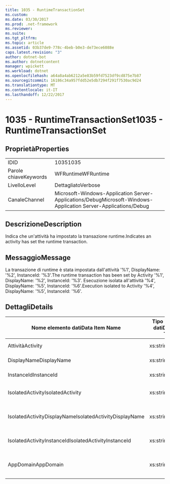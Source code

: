 ```yaml
---
title: 1035 - RuntimeTransactionSet
ms.custom: 
ms.date: 03/30/2017
ms.prod: .net-framework
ms.reviewer: 
ms.suite: 
ms.tgt_pltfrm: 
ms.topic: article
ms.assetid: 03b37de9-778c-4beb-b0e3-de73ece6088e
caps.latest.revision: "3"
author: dotnet-bot
ms.author: dotnetcontent
manager: wpickett
ms.workload: dotnet
ms.openlocfilehash: a64a8a4ab6212a5e83b59fd7523df9cd875e7b87
ms.sourcegitcommit: 16186c34a957fdd52e5db7294f291f7530ac9d24
ms.translationtype: MT
ms.contentlocale: it-IT
ms.lasthandoff: 12/22/2017
---
```

# <a name="1035---runtimetransactionset"></a><span data-ttu-id="2590c-102">1035 - RuntimeTransactionSet</span><span class="sxs-lookup"><span data-stu-id="2590c-102">1035 - RuntimeTransactionSet</span></span>
## <a name="properties"></a><span data-ttu-id="2590c-103">Proprietà</span><span class="sxs-lookup"><span data-stu-id="2590c-103">Properties</span></span>  
  
|||  
|-|-|  
|<span data-ttu-id="2590c-104">ID</span><span class="sxs-lookup"><span data-stu-id="2590c-104">ID</span></span>|<span data-ttu-id="2590c-105">1035</span><span class="sxs-lookup"><span data-stu-id="2590c-105">1035</span></span>|  
|<span data-ttu-id="2590c-106">Parole chiave</span><span class="sxs-lookup"><span data-stu-id="2590c-106">Keywords</span></span>|<span data-ttu-id="2590c-107">WFRuntime</span><span class="sxs-lookup"><span data-stu-id="2590c-107">WFRuntime</span></span>|  
|<span data-ttu-id="2590c-108">Livello</span><span class="sxs-lookup"><span data-stu-id="2590c-108">Level</span></span>|<span data-ttu-id="2590c-109">Dettagliato</span><span class="sxs-lookup"><span data-stu-id="2590c-109">Verbose</span></span>|  
|<span data-ttu-id="2590c-110">Canale</span><span class="sxs-lookup"><span data-stu-id="2590c-110">Channel</span></span>|<span data-ttu-id="2590c-111">Microsoft-Windows-Application Server-Applications/Debug</span><span class="sxs-lookup"><span data-stu-id="2590c-111">Microsoft-Windows-Application Server-Applications/Debug</span></span>|  
  
## <a name="description"></a><span data-ttu-id="2590c-112">Descrizione</span><span class="sxs-lookup"><span data-stu-id="2590c-112">Description</span></span>  
 <span data-ttu-id="2590c-113">Indica che un'attività ha impostato la transazione runtime.</span><span class="sxs-lookup"><span data-stu-id="2590c-113">Indicates an activity has set the runtime transaction.</span></span>  
  
## <a name="message"></a><span data-ttu-id="2590c-114">Messaggio</span><span class="sxs-lookup"><span data-stu-id="2590c-114">Message</span></span>  
 <span data-ttu-id="2590c-115">La transazione di runtime è stata impostata dall'attività '%1', DisplayName: '%2', InstanceId: '%3'.</span><span class="sxs-lookup"><span data-stu-id="2590c-115">The runtime transaction has been set by Activity '%1', DisplayName: '%2', InstanceId: '%3'.</span></span>  <span data-ttu-id="2590c-116">Esecuzione isolata all'attività '%4', DisplayName: '%5', InstanceId: '%6'.</span><span class="sxs-lookup"><span data-stu-id="2590c-116">Execution isolated to Activity '%4', DisplayName: '%5', InstanceId: '%6'.</span></span>  
  
## <a name="details"></a><span data-ttu-id="2590c-117">Dettagli</span><span class="sxs-lookup"><span data-stu-id="2590c-117">Details</span></span>  
  
|<span data-ttu-id="2590c-118">Nome elemento dati</span><span class="sxs-lookup"><span data-stu-id="2590c-118">Data Item Name</span></span>|<span data-ttu-id="2590c-119">Tipo elemento dati</span><span class="sxs-lookup"><span data-stu-id="2590c-119">Data Item Type</span></span>|<span data-ttu-id="2590c-120">Descrizione</span><span class="sxs-lookup"><span data-stu-id="2590c-120">Description</span></span>|  
|--------------------|--------------------|-----------------|  
|<span data-ttu-id="2590c-121">Attività</span><span class="sxs-lookup"><span data-stu-id="2590c-121">Activity</span></span>|<span data-ttu-id="2590c-122">xs:string</span><span class="sxs-lookup"><span data-stu-id="2590c-122">xs:string</span></span>|<span data-ttu-id="2590c-123">Il nome del tipo di attività.</span><span class="sxs-lookup"><span data-stu-id="2590c-123">The type name of the activity.</span></span>|  
|<span data-ttu-id="2590c-124">DisplayName</span><span class="sxs-lookup"><span data-stu-id="2590c-124">DisplayName</span></span>|<span data-ttu-id="2590c-125">xs:string</span><span class="sxs-lookup"><span data-stu-id="2590c-125">xs:string</span></span>|<span data-ttu-id="2590c-126">Nome visualizzato dell'attività.</span><span class="sxs-lookup"><span data-stu-id="2590c-126">The display name of the activity.</span></span>|  
|<span data-ttu-id="2590c-127">InstanceId</span><span class="sxs-lookup"><span data-stu-id="2590c-127">InstanceId</span></span>|<span data-ttu-id="2590c-128">xs:string</span><span class="sxs-lookup"><span data-stu-id="2590c-128">xs:string</span></span>|<span data-ttu-id="2590c-129">L'ID dell'istanza dell'attività.</span><span class="sxs-lookup"><span data-stu-id="2590c-129">The instance id of the activity.</span></span>|  
|<span data-ttu-id="2590c-130">IsolatedActivity</span><span class="sxs-lookup"><span data-stu-id="2590c-130">IsolatedActivity</span></span>|<span data-ttu-id="2590c-131">xs:string</span><span class="sxs-lookup"><span data-stu-id="2590c-131">xs:string</span></span>|<span data-ttu-id="2590c-132">Il nome del tipo di attività che la transazione su cui è isolata.</span><span class="sxs-lookup"><span data-stu-id="2590c-132">The type name of the activity that the transaction is isolated to.</span></span>|  
|<span data-ttu-id="2590c-133">IsolatedActivityDisplayName</span><span class="sxs-lookup"><span data-stu-id="2590c-133">IsolatedActivityDisplayName</span></span>|<span data-ttu-id="2590c-134">xs:string</span><span class="sxs-lookup"><span data-stu-id="2590c-134">xs:string</span></span>|<span data-ttu-id="2590c-135">Il nome visualizzato dell'attività che la transazione su cui è isolata.</span><span class="sxs-lookup"><span data-stu-id="2590c-135">The display name of the activity that the transaction is isolated to.</span></span>|  
|<span data-ttu-id="2590c-136">IsolatedActivityInstanceId</span><span class="sxs-lookup"><span data-stu-id="2590c-136">IsolatedActivityInstanceId</span></span>|<span data-ttu-id="2590c-137">xs:string</span><span class="sxs-lookup"><span data-stu-id="2590c-137">xs:string</span></span>|<span data-ttu-id="2590c-138">L'ID istanza dell'attività che la transazione su cui è isolata.</span><span class="sxs-lookup"><span data-stu-id="2590c-138">The instance id of the activity that the transaction is isolated to.</span></span>|  
|<span data-ttu-id="2590c-139">AppDomain</span><span class="sxs-lookup"><span data-stu-id="2590c-139">AppDomain</span></span>|<span data-ttu-id="2590c-140">xs:string</span><span class="sxs-lookup"><span data-stu-id="2590c-140">xs:string</span></span>|<span data-ttu-id="2590c-141">Stringa restituita da AppDomain.CurrentDomain.FriendlyName.</span><span class="sxs-lookup"><span data-stu-id="2590c-141">The string returned by AppDomain.CurrentDomain.FriendlyName.</span></span>|
